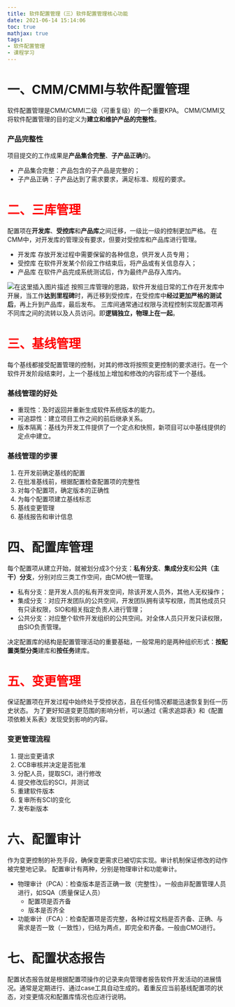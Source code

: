 ```yaml
---
title: 软件配置管理（三）软件配置管理核心功能
date: 2021-06-14 15:14:06
toc: true
mathjax: true
tags:
- 软件配置管理
- 课程学习
---
```

# 一、CMM/CMMI与软件配置管理
软件配置管理是CMM/CMMI二级（可重复级）的一个重要KPA。
CMM/CMMI又将软件配置管理的目的定义为**建立和维护产品的完整性**。

### 产品完整性
项目提交的工作成果是**产品集合完整**、**子产品正确**的。
- 产品集合完整：产品包含的子产品是完整的；
- 子产品正确：子产品达到了需求要求，满足标准、规程的要求。
# <font color='red'>二、三库管理</font>
配置项在**开发库**、**受控库**和**产品库**之间迁移，一级比一级的控制更加严格。
在CMM中，对开发库的管理没有要求，但要对受控库和产品库进行管理。
- 开发库
存放开发过程中需要保留的各种信息，供开发人员专用；
- 受控库
在软件开发某个阶段工作结束后，将产品或有关信息存入；
- 产品库
在软件产品完成系统测试后，作为最终产品存入库内。

![在这里插入图片描述](https:/raw.githubusercontent.com/buttering/EasyBlogs/master/asset/pictures/7244875005688723c606e978afe687d4/aebb0989342c126bb0181895d8d781ac.png)
按照三库管理的思路，软件开发组日常的工作在开发库中开展，当工作**达到里程碑**时，再迁移到受控库，在受控库中**经过更加严格的测试后**，再上升到产品库，最后发布。
三库间通常通过权限与流程控制实现配置项再不同库之间的流转以及人员访问。即**逻辑独立，物理上在一起**。
# <font color='red'>三、基线管理</font>
每个基线都接受配置管理的控制，对其的修改将按照变更控制的要求进行。在一个软件开发阶段结束时，上一个基线加上增加和修改的内容形成下一个基线。
### 基线管理的好处
- 重现性：及时返回并重新生成软件系统版本的能力。
- 可追踪性：建立项目工作之间的前后继承关系。
- 版本隔离：基线为开发工件提供了一个定点和快照，新项目可以中基线提供的定点中建立。
### 基线管理的步骤
1. 在开发前确定基线的配置
2. 在批准基线前，根据配置检查配置项的完整性
3. 对每个配置项，确定版本的正确性
4. 为每个配置项建立基线标志
5. 基线变更管理
6. 基线报告和审计信息
# 四、配置库管理
每个配置项从建立开始，就被划分成3个分支：**私有分支**、**集成分支**和**公共（主干）分支**，分别对应三类工作空间，由CMO统一管理。
- 私有分支：是开发人员的私有开发空间，除该开发人员外，其他人无权操作；
- 集成分支：对应开发团队的公共空间，开发团队拥有读写权限，而其他成员只有只读权限，SIO和相关指定负责人进行管理；
- 公共分支：对应整个软件开发组织的公共空间。对全体人员只开发只读权限，由SIO负责管理。

决定配置库的结构是配置管理活动的重要基础，一般常用的是两种组织形式：**按配置类型分类**建库和**按任务**建库。
# <font color='red'>五、变更管理</font>
保证配置项在开发过程中始终处于受控状态，且在任何情况都能迅速恢复到任一历史状态。
为了更好知道变更范围的影响分析，可以通过《需求追踪表》和《配置项依赖关系表》发现受到影响的内容。
### 变更管理流程
1. 提出变更请求
2. CCB审核并决定是否批准
3. 分配人员，提取SCI，进行修改
4. 提交修改后的SCI，并测试
5. 重建软件版本
6. 复审所有SCI的变化
7. 发布新版本
# 六、配置审计
作为变更控制的补充手段，确保变更需求已被切实实现。审计机制保证修改的动作被完整地记录。
配置审计有两种，分别是物理审计和功能审计。
- 物理审计（PCA）：检查版本是否正确一致（完整性）。一般由非配置管理人员进行，如SQA（质量保证人员）
  - 配置项是否齐备
  - 版本是否齐全
- 功能审计（FCA）：检查配置项是否完整，各种过程文档是否齐备、正确、与需求是否一致（一致性），归结为两点，即完全和齐备。一般由CMO进行。
# 七、配置状态报告
配置状态报告就是根据配置项操作的记录来向管理者报告软件开发活动的进展情况。通常是定期进行、通过case工具自动生成的。着重反应当前基线配置项的状态，对变更情况和配置库情况也应进行说明。